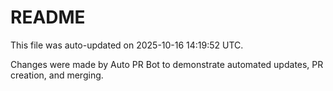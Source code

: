 # README

This file was auto-updated on 2025-10-16 14:19:52 UTC.

Changes were made by Auto PR Bot to demonstrate automated updates, PR creation, and merging.
